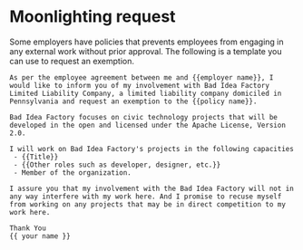 # Moonlighting request

Some employers have policies that prevents employees from engaging in any external work without prior approval. The following is a template you can use to request an exemption.

```
As per the employee agreement between me and {{employer name}}, I would like to inform you of my involvement with Bad Idea Factory Limited Liability Company, a limited liability company domiciled in Pennsylvania and request an exemption to the {{policy name}}.

Bad Idea Factory focuses on civic technology projects that will be developed in the open and licensed under the Apache License, Version 2.0.

I will work on Bad Idea Factory's projects in the following capacities
 - {{Title}}
 - {{Other roles such as developer, designer, etc.}}
 - Member of the organization.

I assure you that my involvement with the Bad Idea Factory will not in any way interfere with my work here. And I promise to recuse myself from working on any projects that may be in direct competition to my work here.

Thank You
{{ your name }}
```
